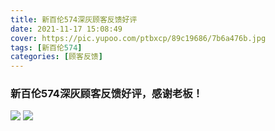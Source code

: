 ```yaml
---
title: 新百伦574深灰顾客反馈好评
date: 2021-11-17 15:08:49
cover: https://pic.yupoo.com/ptbxcp/89c19686/7b6a476b.jpg
tags: [新百伦574]
categories: [顾客反馈]
---
```


###  新百伦574深灰顾客反馈好评，感谢老板！
![](https://pic.yupoo.com/ptbxcp/b7e7b1f1/6c242a8c.jpg)
![](https://pic.yupoo.com/ptbxcp/89c19686/7b6a476b.jpg)
